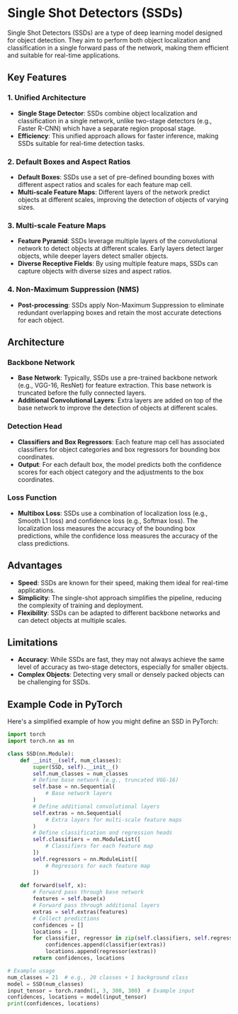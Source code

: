 # Single Shot Detectors (SSDs)

Single Shot Detectors (SSDs) are a type of deep learning model designed for object detection. They aim to perform both object localization and classification in a single forward pass of the network, making them efficient and suitable for real-time applications.

## Key Features

### 1. Unified Architecture
- **Single Stage Detector**: SSDs combine object localization and classification in a single network, unlike two-stage detectors (e.g., Faster R-CNN) which have a separate region proposal stage.
- **Efficiency**: This unified approach allows for faster inference, making SSDs suitable for real-time detection tasks.

### 2. Default Boxes and Aspect Ratios
- **Default Boxes**: SSDs use a set of pre-defined bounding boxes with different aspect ratios and scales for each feature map cell.
- **Multi-scale Feature Maps**: Different layers of the network predict objects at different scales, improving the detection of objects of varying sizes.

### 3. Multi-scale Feature Maps
- **Feature Pyramid**: SSDs leverage multiple layers of the convolutional network to detect objects at different scales. Early layers detect larger objects, while deeper layers detect smaller objects.
- **Diverse Receptive Fields**: By using multiple feature maps, SSDs can capture objects with diverse sizes and aspect ratios.

### 4. Non-Maximum Suppression (NMS)
- **Post-processing**: SSDs apply Non-Maximum Suppression to eliminate redundant overlapping boxes and retain the most accurate detections for each object.

## Architecture

### Backbone Network
- **Base Network**: Typically, SSDs use a pre-trained backbone network (e.g., VGG-16, ResNet) for feature extraction. This base network is truncated before the fully connected layers.
- **Additional Convolutional Layers**: Extra layers are added on top of the base network to improve the detection of objects at different scales.

### Detection Head
- **Classifiers and Box Regressors**: Each feature map cell has associated classifiers for object categories and box regressors for bounding box coordinates.
- **Output**: For each default box, the model predicts both the confidence scores for each object category and the adjustments to the box coordinates.

### Loss Function
- **Multibox Loss**: SSDs use a combination of localization loss (e.g., Smooth L1 loss) and confidence loss (e.g., Softmax loss). The localization loss measures the accuracy of the bounding box predictions, while the confidence loss measures the accuracy of the class predictions.

## Advantages

- **Speed**: SSDs are known for their speed, making them ideal for real-time applications.
- **Simplicity**: The single-shot approach simplifies the pipeline, reducing the complexity of training and deployment.
- **Flexibility**: SSDs can be adapted to different backbone networks and can detect objects at multiple scales.

## Limitations

- **Accuracy**: While SSDs are fast, they may not always achieve the same level of accuracy as two-stage detectors, especially for smaller objects.
- **Complex Objects**: Detecting very small or densely packed objects can be challenging for SSDs.

## Example Code in PyTorch

Here's a simplified example of how you might define an SSD in PyTorch:

```python
import torch
import torch.nn as nn

class SSD(nn.Module):
    def __init__(self, num_classes):
        super(SSD, self).__init__()
        self.num_classes = num_classes
        # Define base network (e.g., truncated VGG-16)
        self.base = nn.Sequential(
            # Base network layers
        )
        # Define additional convolutional layers
        self.extras = nn.Sequential(
            # Extra layers for multi-scale feature maps
        )
        # Define classification and regression heads
        self.classifiers = nn.ModuleList([
            # Classifiers for each feature map
        ])
        self.regressors = nn.ModuleList([
            # Regressors for each feature map
        ])
    
    def forward(self, x):
        # Forward pass through base network
        features = self.base(x)
        # Forward pass through additional layers
        extras = self.extras(features)
        # Collect predictions
        confidences = []
        locations = []
        for classifier, regressor in zip(self.classifiers, self.regressors):
            confidences.append(classifier(extras))
            locations.append(regressor(extras))
        return confidences, locations

# Example usage
num_classes = 21  # e.g., 20 classes + 1 background class
model = SSD(num_classes)
input_tensor = torch.randn(1, 3, 300, 300)  # Example input
confidences, locations = model(input_tensor)
print(confidences, locations)

